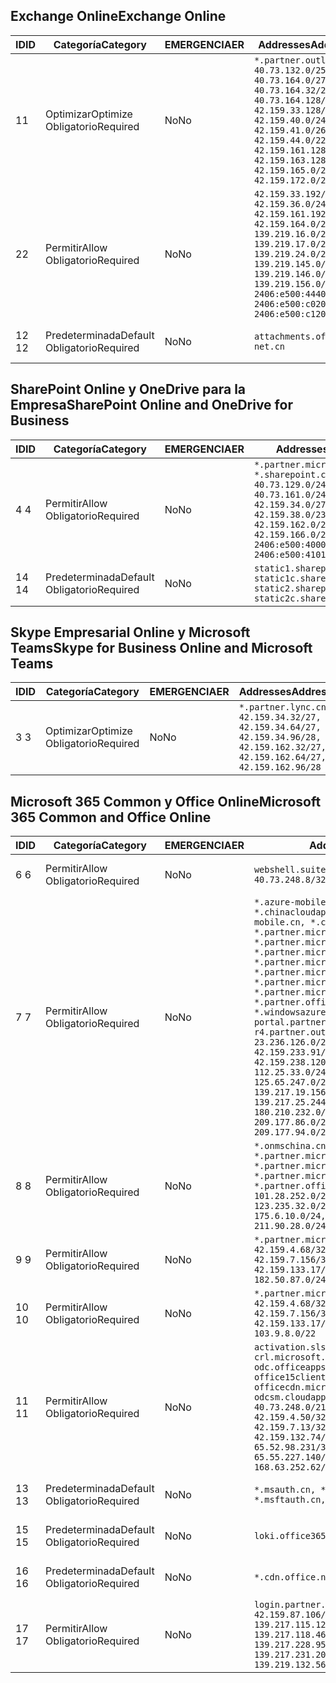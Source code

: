 <!--THIS FILE IS AUTOMATICALLY GENERATED. MANUAL CHANGES WILL BE OVERWRITTEN.-->
<!--Please contact the Office 365 Endpoints team with any questions.-->
<!--China endpoints version 2020062900-->
<!--File generated 2020-06-29 11:00:09.9188-->

## <a name="exchange-online"></a><span data-ttu-id="61c35-101">Exchange Online</span><span class="sxs-lookup"><span data-stu-id="61c35-101">Exchange Online</span></span>

<span data-ttu-id="61c35-102">ID</span><span class="sxs-lookup"><span data-stu-id="61c35-102">ID</span></span> | <span data-ttu-id="61c35-103">Categoría</span><span class="sxs-lookup"><span data-stu-id="61c35-103">Category</span></span> | <span data-ttu-id="61c35-104">EMERGENCIA</span><span class="sxs-lookup"><span data-stu-id="61c35-104">ER</span></span> | <span data-ttu-id="61c35-105">Addresses</span><span class="sxs-lookup"><span data-stu-id="61c35-105">Addresses</span></span> | <span data-ttu-id="61c35-106">Puertos</span><span class="sxs-lookup"><span data-stu-id="61c35-106">Ports</span></span>
-- | -------------------- | -- | ---------------------------------------------------------------------------------------------------------------------------------------------------------------------------------------------------------------------------------------------- | ------------------------
<span data-ttu-id="61c35-107">1</span><span class="sxs-lookup"><span data-stu-id="61c35-107">1</span></span> | <span data-ttu-id="61c35-108">Optimizar</span><span class="sxs-lookup"><span data-stu-id="61c35-108">Optimize</span></span><BR><span data-ttu-id="61c35-109">Obligatorio</span><span class="sxs-lookup"><span data-stu-id="61c35-109">Required</span></span> | <span data-ttu-id="61c35-110">No</span><span class="sxs-lookup"><span data-stu-id="61c35-110">No</span></span> | `*.partner.outlook.cn`<BR>`40.73.132.0/25, 40.73.164.0/27, 40.73.164.32/28, 40.73.164.128/25, 42.159.33.128/26, 42.159.40.0/24, 42.159.41.0/26, 42.159.44.0/22, 42.159.161.128/26, 42.159.163.128/25, 42.159.165.0/24, 42.159.172.0/22` | <span data-ttu-id="61c35-111">**TCP:** 443, 80</span><span class="sxs-lookup"><span data-stu-id="61c35-111">**TCP:** 443, 80</span></span>
<span data-ttu-id="61c35-112">2</span><span class="sxs-lookup"><span data-stu-id="61c35-112">2</span></span> | <span data-ttu-id="61c35-113">Permitir</span><span class="sxs-lookup"><span data-stu-id="61c35-113">Allow</span></span><BR><span data-ttu-id="61c35-114">Obligatorio</span><span class="sxs-lookup"><span data-stu-id="61c35-114">Required</span></span> | <span data-ttu-id="61c35-115">No</span><span class="sxs-lookup"><span data-stu-id="61c35-115">No</span></span> | `42.159.33.192/27, 42.159.36.0/24, 42.159.161.192/27, 42.159.164.0/24, 139.219.16.0/27, 139.219.17.0/24, 139.219.24.0/22, 139.219.145.0/27, 139.219.146.0/24, 139.219.156.0/22, 2406:e500:4440::/43, 2406:e500:c020::/44, 2406:e500:c120::/44` | <span data-ttu-id="61c35-116">**TCP:** 25, 443, 53, 80</span><span class="sxs-lookup"><span data-stu-id="61c35-116">**TCP:** 25, 443, 53, 80</span></span>
<span data-ttu-id="61c35-117">12 </span><span class="sxs-lookup"><span data-stu-id="61c35-117">12</span></span> | <span data-ttu-id="61c35-118">Predeterminada</span><span class="sxs-lookup"><span data-stu-id="61c35-118">Default</span></span><BR><span data-ttu-id="61c35-119">Obligatorio</span><span class="sxs-lookup"><span data-stu-id="61c35-119">Required</span></span> | <span data-ttu-id="61c35-120">No</span><span class="sxs-lookup"><span data-stu-id="61c35-120">No</span></span> | `attachments.office365-net.cn` | <span data-ttu-id="61c35-121">**TCP:** 443, 80</span><span class="sxs-lookup"><span data-stu-id="61c35-121">**TCP:** 443, 80</span></span>

## <a name="sharepoint-online-and-onedrive-for-business"></a><span data-ttu-id="61c35-122">SharePoint Online y OneDrive para la Empresa</span><span class="sxs-lookup"><span data-stu-id="61c35-122">SharePoint Online and OneDrive for Business</span></span>

<span data-ttu-id="61c35-123">ID</span><span class="sxs-lookup"><span data-stu-id="61c35-123">ID</span></span> | <span data-ttu-id="61c35-124">Categoría</span><span class="sxs-lookup"><span data-stu-id="61c35-124">Category</span></span> | <span data-ttu-id="61c35-125">EMERGENCIA</span><span class="sxs-lookup"><span data-stu-id="61c35-125">ER</span></span> | <span data-ttu-id="61c35-126">Addresses</span><span class="sxs-lookup"><span data-stu-id="61c35-126">Addresses</span></span> | <span data-ttu-id="61c35-127">Puertos</span><span class="sxs-lookup"><span data-stu-id="61c35-127">Ports</span></span>
-- | ------------------- | -- | --------------------------------------------------------------------------------------------------------------------------------------------------------------------------------------------------- | ----------------
<span data-ttu-id="61c35-128">4 </span><span class="sxs-lookup"><span data-stu-id="61c35-128">4</span></span> | <span data-ttu-id="61c35-129">Permitir</span><span class="sxs-lookup"><span data-stu-id="61c35-129">Allow</span></span><BR><span data-ttu-id="61c35-130">Obligatorio</span><span class="sxs-lookup"><span data-stu-id="61c35-130">Required</span></span> | <span data-ttu-id="61c35-131">No</span><span class="sxs-lookup"><span data-stu-id="61c35-131">No</span></span> | `*.partner.microsoftonline.cn, *.sharepoint.cn`<BR>`40.73.129.0/24, 40.73.161.0/24, 42.159.34.0/27, 42.159.38.0/23, 42.159.162.0/27, 42.159.166.0/23, 2406:e500:4000:2::/63, 2406:e500:4101:2::/64` | <span data-ttu-id="61c35-132">**TCP:** 443, 80</span><span class="sxs-lookup"><span data-stu-id="61c35-132">**TCP:** 443, 80</span></span>
<span data-ttu-id="61c35-133">14 </span><span class="sxs-lookup"><span data-stu-id="61c35-133">14</span></span> | <span data-ttu-id="61c35-134">Predeterminada</span><span class="sxs-lookup"><span data-stu-id="61c35-134">Default</span></span><BR><span data-ttu-id="61c35-135">Obligatorio</span><span class="sxs-lookup"><span data-stu-id="61c35-135">Required</span></span> | <span data-ttu-id="61c35-136">No</span><span class="sxs-lookup"><span data-stu-id="61c35-136">No</span></span> | `static1.sharepoint.cn, static1c.sharepoint.cn, static2.sharepoint.cn, static2c.sharepoint.cn` | <span data-ttu-id="61c35-137">**TCP:** 443, 80</span><span class="sxs-lookup"><span data-stu-id="61c35-137">**TCP:** 443, 80</span></span>

## <a name="skype-for-business-online-and-microsoft-teams"></a><span data-ttu-id="61c35-138">Skype Empresarial Online y Microsoft Teams</span><span class="sxs-lookup"><span data-stu-id="61c35-138">Skype for Business Online and Microsoft Teams</span></span>

<span data-ttu-id="61c35-139">ID</span><span class="sxs-lookup"><span data-stu-id="61c35-139">ID</span></span> | <span data-ttu-id="61c35-140">Categoría</span><span class="sxs-lookup"><span data-stu-id="61c35-140">Category</span></span> | <span data-ttu-id="61c35-141">EMERGENCIA</span><span class="sxs-lookup"><span data-stu-id="61c35-141">ER</span></span> | <span data-ttu-id="61c35-142">Addresses</span><span class="sxs-lookup"><span data-stu-id="61c35-142">Addresses</span></span> | <span data-ttu-id="61c35-143">Puertos</span><span class="sxs-lookup"><span data-stu-id="61c35-143">Ports</span></span>
-- | -------------------- | -- | -------------------------------------------------------------------------------------------------------------------------------- | ----------------
<span data-ttu-id="61c35-144">3 </span><span class="sxs-lookup"><span data-stu-id="61c35-144">3</span></span> | <span data-ttu-id="61c35-145">Optimizar</span><span class="sxs-lookup"><span data-stu-id="61c35-145">Optimize</span></span><BR><span data-ttu-id="61c35-146">Obligatorio</span><span class="sxs-lookup"><span data-stu-id="61c35-146">Required</span></span> | <span data-ttu-id="61c35-147">No</span><span class="sxs-lookup"><span data-stu-id="61c35-147">No</span></span> | `*.partner.lync.cn`<BR>`42.159.34.32/27, 42.159.34.64/27, 42.159.34.96/28, 42.159.162.32/27, 42.159.162.64/27, 42.159.162.96/28` | <span data-ttu-id="61c35-148">**TCP:** 443, 80</span><span class="sxs-lookup"><span data-stu-id="61c35-148">**TCP:** 443, 80</span></span>

## <a name="microsoft-365-common-and-office-online"></a><span data-ttu-id="61c35-149">Microsoft 365 Common y Office Online</span><span class="sxs-lookup"><span data-stu-id="61c35-149">Microsoft 365 Common and Office Online</span></span>

<span data-ttu-id="61c35-150">ID</span><span class="sxs-lookup"><span data-stu-id="61c35-150">ID</span></span> | <span data-ttu-id="61c35-151">Categoría</span><span class="sxs-lookup"><span data-stu-id="61c35-151">Category</span></span> | <span data-ttu-id="61c35-152">EMERGENCIA</span><span class="sxs-lookup"><span data-stu-id="61c35-152">ER</span></span> | <span data-ttu-id="61c35-153">Addresses</span><span class="sxs-lookup"><span data-stu-id="61c35-153">Addresses</span></span> | <span data-ttu-id="61c35-154">Puertos</span><span class="sxs-lookup"><span data-stu-id="61c35-154">Ports</span></span>
-- | ------------------- | -- | ---------------------------------------------------------------------------------------------------------------------------------------------------------------------------------------------------------------------------------------------------------------------------------------------------------------------------------------------------------------------------------------------------------------------------------------------------------------------------------------------------------------------------------------------------------------------------------------------------------------------------------------------------------------------------------------------------------------------------------------------------------------------------------------------------------------------------------------------------------------------------- | ----------------
<span data-ttu-id="61c35-155">6 </span><span class="sxs-lookup"><span data-stu-id="61c35-155">6</span></span> | <span data-ttu-id="61c35-156">Permitir</span><span class="sxs-lookup"><span data-stu-id="61c35-156">Allow</span></span><BR><span data-ttu-id="61c35-157">Obligatorio</span><span class="sxs-lookup"><span data-stu-id="61c35-157">Required</span></span> | <span data-ttu-id="61c35-158">No</span><span class="sxs-lookup"><span data-stu-id="61c35-158">No</span></span> | `webshell.suite.partner.microsoftonline.cn`<BR>`40.73.248.8/32, 40.73.252.10/32` | <span data-ttu-id="61c35-159">**TCP:** 443, 80</span><span class="sxs-lookup"><span data-stu-id="61c35-159">**TCP:** 443, 80</span></span>
<span data-ttu-id="61c35-160">7 </span><span class="sxs-lookup"><span data-stu-id="61c35-160">7</span></span> | <span data-ttu-id="61c35-161">Permitir</span><span class="sxs-lookup"><span data-stu-id="61c35-161">Allow</span></span><BR><span data-ttu-id="61c35-162">Obligatorio</span><span class="sxs-lookup"><span data-stu-id="61c35-162">Required</span></span> | <span data-ttu-id="61c35-163">No</span><span class="sxs-lookup"><span data-stu-id="61c35-163">No</span></span> | `*.azure-mobile.cn, *.chinacloudapi.cn, *.chinacloudapp.cn, *.chinacloud-mobile.cn, *.chinacloudsites.cn, *.partner.microsoftonline-m.cn, *.partner.microsoftonline-m.net.cn, *.partner.microsoftonline-m-i.cn, *.partner.microsoftonline-m-i.net.cn, *.partner.microsoftonline-p.net.cn, *.partner.microsoftonline-p-i.cn, *.partner.microsoftonline-p-i.net.cn, *.partner.officewebapps.cn, *.windowsazure.cn, partner.outlook.cn, portal.partner.microsoftonline.cdnsvc.com, r4.partner.outlook.cn`<BR>`23.236.126.0/24, 42.159.224.122/32, 42.159.233.91/32, 42.159.237.146/32, 42.159.238.120/32, 58.68.168.0/24, 112.25.33.0/24, 123.150.49.0/24, 125.65.247.0/24, 139.217.17.219/32, 139.217.19.156/32, 139.217.21.3/32, 139.217.25.244/32, 171.107.84.0/24, 180.210.232.0/24, 180.210.234.0/24, 209.177.86.0/24, 209.177.90.0/24, 209.177.94.0/24, 222.161.226.0/24` | <span data-ttu-id="61c35-164">**TCP:** 443, 80</span><span class="sxs-lookup"><span data-stu-id="61c35-164">**TCP:** 443, 80</span></span>
<span data-ttu-id="61c35-165">8 </span><span class="sxs-lookup"><span data-stu-id="61c35-165">8</span></span> | <span data-ttu-id="61c35-166">Permitir</span><span class="sxs-lookup"><span data-stu-id="61c35-166">Allow</span></span><BR><span data-ttu-id="61c35-167">Obligatorio</span><span class="sxs-lookup"><span data-stu-id="61c35-167">Required</span></span> | <span data-ttu-id="61c35-168">No</span><span class="sxs-lookup"><span data-stu-id="61c35-168">No</span></span> | `*.onmschina.cn, *.partner.microsoftonline.net.cn, *.partner.microsoftonline-i.cn, *.partner.microsoftonline-i.net.cn, *.partner.office365.cn`<BR>`101.28.252.0/24, 115.231.150.0/24, 123.235.32.0/24, 171.111.154.0/24, 175.6.10.0/24, 180.210.229.0/24, 211.90.28.0/24` | <span data-ttu-id="61c35-169">**TCP:** 443, 80</span><span class="sxs-lookup"><span data-stu-id="61c35-169">**TCP:** 443, 80</span></span>
<span data-ttu-id="61c35-170">9 </span><span class="sxs-lookup"><span data-stu-id="61c35-170">9</span></span> | <span data-ttu-id="61c35-171">Permitir</span><span class="sxs-lookup"><span data-stu-id="61c35-171">Allow</span></span><BR><span data-ttu-id="61c35-172">Obligatorio</span><span class="sxs-lookup"><span data-stu-id="61c35-172">Required</span></span> | <span data-ttu-id="61c35-173">No</span><span class="sxs-lookup"><span data-stu-id="61c35-173">No</span></span> | `*.partner.microsoftonline-p.cn`<BR>`42.159.4.68/32, 42.159.4.200/32, 42.159.7.156/32, 42.159.132.138/32, 42.159.133.17/32, 42.159.135.78/32, 182.50.87.0/24` | <span data-ttu-id="61c35-174">**TCP:** 443, 80</span><span class="sxs-lookup"><span data-stu-id="61c35-174">**TCP:** 443, 80</span></span>
<span data-ttu-id="61c35-175">10 </span><span class="sxs-lookup"><span data-stu-id="61c35-175">10</span></span> | <span data-ttu-id="61c35-176">Permitir</span><span class="sxs-lookup"><span data-stu-id="61c35-176">Allow</span></span><BR><span data-ttu-id="61c35-177">Obligatorio</span><span class="sxs-lookup"><span data-stu-id="61c35-177">Required</span></span> | <span data-ttu-id="61c35-178">No</span><span class="sxs-lookup"><span data-stu-id="61c35-178">No</span></span> | `*.partner.microsoftonline.cn`<BR>`42.159.4.68/32, 42.159.4.200/32, 42.159.7.156/32, 42.159.132.138/32, 42.159.133.17/32, 42.159.135.78/32, 103.9.8.0/22` | <span data-ttu-id="61c35-179">**TCP:** 443, 80</span><span class="sxs-lookup"><span data-stu-id="61c35-179">**TCP:** 443, 80</span></span>
<span data-ttu-id="61c35-180">11 </span><span class="sxs-lookup"><span data-stu-id="61c35-180">11</span></span> | <span data-ttu-id="61c35-181">Permitir</span><span class="sxs-lookup"><span data-stu-id="61c35-181">Allow</span></span><BR><span data-ttu-id="61c35-182">Obligatorio</span><span class="sxs-lookup"><span data-stu-id="61c35-182">Required</span></span> | <span data-ttu-id="61c35-183">No</span><span class="sxs-lookup"><span data-stu-id="61c35-183">No</span></span> | `activation.sls.microsoft.com, crl.microsoft.com, odc.officeapps.live.com, office15client.microsoft.com, officecdn.microsoft.com, osiprod-scus01-odcsm.cloudapp.net`<BR>`40.73.248.0/21, 42.159.4.45/32, 42.159.4.50/32, 42.159.4.225/32, 42.159.7.13/32, 42.159.132.73/32, 42.159.132.74/32, 42.159.132.75/32, 65.52.98.231/32, 65.55.69.140/32, 65.55.227.140/32, 70.37.81.47/32, 168.63.252.62/32` | <span data-ttu-id="61c35-184">**TCP:** 443, 80</span><span class="sxs-lookup"><span data-stu-id="61c35-184">**TCP:** 443, 80</span></span>
<span data-ttu-id="61c35-185">13 </span><span class="sxs-lookup"><span data-stu-id="61c35-185">13</span></span> | <span data-ttu-id="61c35-186">Predeterminada</span><span class="sxs-lookup"><span data-stu-id="61c35-186">Default</span></span><BR><span data-ttu-id="61c35-187">Obligatorio</span><span class="sxs-lookup"><span data-stu-id="61c35-187">Required</span></span> | <span data-ttu-id="61c35-188">No</span><span class="sxs-lookup"><span data-stu-id="61c35-188">No</span></span> | `*.msauth.cn, *.msauthimages.cn, *.msftauth.cn, *.msftauthimages.cn` | <span data-ttu-id="61c35-189">**TCP:** 443, 80</span><span class="sxs-lookup"><span data-stu-id="61c35-189">**TCP:** 443, 80</span></span>
<span data-ttu-id="61c35-190">15 </span><span class="sxs-lookup"><span data-stu-id="61c35-190">15</span></span> | <span data-ttu-id="61c35-191">Predeterminada</span><span class="sxs-lookup"><span data-stu-id="61c35-191">Default</span></span><BR><span data-ttu-id="61c35-192">Obligatorio</span><span class="sxs-lookup"><span data-stu-id="61c35-192">Required</span></span> | <span data-ttu-id="61c35-193">No</span><span class="sxs-lookup"><span data-stu-id="61c35-193">No</span></span> | `loki.office365.cn` | <span data-ttu-id="61c35-194">**TCP:** 443</span><span class="sxs-lookup"><span data-stu-id="61c35-194">**TCP:** 443</span></span>
<span data-ttu-id="61c35-195">16 </span><span class="sxs-lookup"><span data-stu-id="61c35-195">16</span></span> | <span data-ttu-id="61c35-196">Predeterminada</span><span class="sxs-lookup"><span data-stu-id="61c35-196">Default</span></span><BR><span data-ttu-id="61c35-197">Obligatorio</span><span class="sxs-lookup"><span data-stu-id="61c35-197">Required</span></span> | <span data-ttu-id="61c35-198">No</span><span class="sxs-lookup"><span data-stu-id="61c35-198">No</span></span> | `*.cdn.office.net, shellprod.msocdn.com` | <span data-ttu-id="61c35-199">**TCP:** 443</span><span class="sxs-lookup"><span data-stu-id="61c35-199">**TCP:** 443</span></span>
<span data-ttu-id="61c35-200">17 </span><span class="sxs-lookup"><span data-stu-id="61c35-200">17</span></span> | <span data-ttu-id="61c35-201">Permitir</span><span class="sxs-lookup"><span data-stu-id="61c35-201">Allow</span></span><BR><span data-ttu-id="61c35-202">Obligatorio</span><span class="sxs-lookup"><span data-stu-id="61c35-202">Required</span></span> | <span data-ttu-id="61c35-203">No</span><span class="sxs-lookup"><span data-stu-id="61c35-203">No</span></span> | `login.partner.microsoftonline.cn`<BR>`42.159.87.106/32, 42.159.92.96/32, 139.217.115.121/32, 139.217.118.25/32, 139.217.118.46/32, 139.217.118.54/32, 139.217.228.95/32, 139.217.231.198/32, 139.217.231.208/32, 139.217.231.219/32, 139.219.132.56/32, 139.219.133.182/32` | <span data-ttu-id="61c35-204">**TCP:** 443, 80</span><span class="sxs-lookup"><span data-stu-id="61c35-204">**TCP:** 443, 80</span></span>
